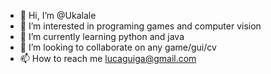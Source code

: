 - 👋 Hi, I’m @Ukalale
- 👀 I’m interested in programing games and computer vision
- 🌱 I’m currently learning python and java
- 💞️ I’m looking to collaborate on any game/gui/cv
- 📫 How to reach me lucaguiga@gmail.com

<!---
Ukalale/Ukalale is a ✨ special ✨ repository because its `README.md` (this file) appears on your GitHub profile.
You can click the Preview link to take a look at your changes.
--->
